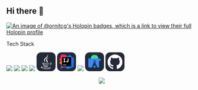## Hi there 👋

[![An image of @ornitcg's Holopin badges, which is a link to view their full Holopin profile](https://holopin.me/ornitcg)](https://holopin.io/@ornitcg)


<span>Tech Stack</span>

<div style="display:flex;" align="center">
  <span>
      <img height="50" src="https://user-images.githubusercontent.com/25181517/192158954-f88b5814-d510-4564-b285-dff7d6400dad.png">
      <img height="50" src="https://user-images.githubusercontent.com/25181517/183898674-75a4a1b1-f960-4ea9-abcb-637170a00a75.png">
      <img height="50" src="https://user-images.githubusercontent.com/25181517/183423507-c056a6f9-1ba8-4312-a350-19bcbc5a8697.png">
      <img height="50" src="https://user-images.githubusercontent.com/25181517/192108372-f71d70ac-7ae6-4c0d-8395-51d8870c2ef0.png">
      <img height="50" src="https://raw.githubusercontent.com/tandpfun/skill-icons/refs/heads/main/icons/Java-Dark.svg">
      <img height="50" src="https://github.com/tandpfun/skill-icons/blob/main/icons/Idea-Dark.svg">   
    <img height="50" src="https://user-images.githubusercontent.com/25181517/183896128-ec99105a-ec1a-4d85-b08b-1aa1620b2046.png">  
    <img height="50" src="https://raw.githubusercontent.com/tandpfun/skill-icons/65dea6c4eaca7da319e552c09f4cf5a9a8dab2c8/icons/AndroidStudio-Dark.svg"> 
     <img height="50" src="https://raw.githubusercontent.com/tandpfun/skill-icons/65dea6c4eaca7da319e552c09f4cf5a9a8dab2c8/icons/Github-Dark.svg"> 
   
   <!-- <img height="50" src=""> 
    <img height="50" src="">  -->
  </span>
  
</div>

<p align="center">
  <a href="https://skillicons.dev">
    <img src="https://skillicons.dev/icons?i=cpp" />
  </a>
</p>
<!--
**ornitcg/ornitcg** is a ✨ _special_ ✨ repository because its `README.md` (this file) appears on your GitHub profile.




Here are some ideas to get you started:

- 🔭 I’m currently working on finishing my CS degree
- 🌱 I’m currently learning ...
- 👯 I’m looking to collaborate on ...
- 🤔 I’m looking for help with ...
- 💬 Ask me about ...
- 📫 How to reach me: ...
- 😄 Pronouns: ...
- ⚡ Fun fact: ...
-->
